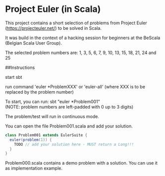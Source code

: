 # Project Euler (in Scala)

This project contains a short selection of problems from Project Euler
(https://projecteuler.net/) to be solved in Scala.

It was build in the context of a hacking session for beginners at the BeScala (Belgian Scala User Group).

The selected problem numbers are:
1, 3, 5, 6, 7, 9, 10, 13, 15, 18, 21, 24 and 25

##Instructions

start sbt

run command 'euler *ProblemXXX' or 'euler-all'
(where XXX is to be replaced by the problem number)

To start, you can run:
sbt "euler *Problem001"  
(NOTE: problem numbers are left-padded with 0 up to 3 digits)

The problem/test will run in continuous mode.

You can open the file Problem001.scala and add your solution.
```scala
class Problem001 extends EulerSuite {
  euler(problem(1)) {
    TODO // add your solution here - MUST return a Long!!!
  }
}
```

Problem000.scala contains a demo problem with a solution.
You can use it as implementation example.
